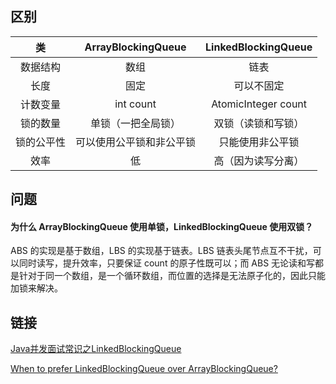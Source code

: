 ## 区别
|     类     |    ArrayBlockingQueue    | LinkedBlockingQueue |
| :--------: | :----------------------: | :-----------------: |
|  数据结构  |           数组           |        链表         |
|    长度    |           固定           |     可以不固定      |
|  计数变量  |        int count         | AtomicInteger count |
|  锁的数量  |    单锁（一把全局锁）    | 双锁（读锁和写锁）  |
| 锁的公平性 | 可以使用公平锁和非公平锁 |  只能使用非公平锁   |
|    效率    |            低            | 高（因为读写分离）  |

## 问题
#### 为什么 ArrayBlockingQueue 使用单锁，LinkedBlockingQueue 使用双锁？
ABS 的实现是基于数组，LBS 的实现基于链表。LBS 链表头尾节点互不干扰，可以同时读写，提升效率，只要保证 count 的原子性既可以；而 ABS 无论读和写都是针对于同一个数组，是一个循环数组，而位置的选择是无法原子化的，因此只能加锁来解决。

## 链接
[Java并发面试常识之LinkedBlockingQueue](https://my.oschina.net/xpbob/blog/995836)

[When to prefer LinkedBlockingQueue over ArrayBlockingQueue?](https://stackoverflow.com/questions/35967792/when-to-prefer-linkedblockingqueue-over-arrayblockingqueue/35975458#:~:text=ArrayBlockingQueue%20can%20be%20created%20with,will%20cost%20you%20in%20throughput.&text=LinkedBlockingQueue%20should%20have%20better%20throughput,the%20head%20and%20the%20tail.)